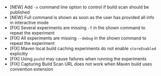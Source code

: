 - [NEW] Add `-x` command line option to control if build scan should be published
- [NEW] Full command is shown as soon as the user has provided all info in interactive mode
- [FIX] Several experiments are missing `-f` in the shown command to repeat the experiment
- [FIX] All experiments are missing `--debug` in the shown command to repeat the experiment
- [FIX] Maven local build caching experiments do not enable `storeEnabled` explicitly
- [FIX] Using `pushd` may cause failures when running the experiments
- [FIX] Capturing Build Scan URL does not work when Maven build uses convention extension 
